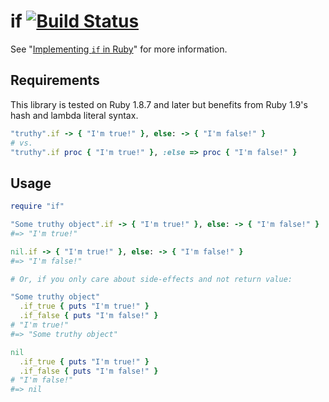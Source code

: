 # if [![Build Status](https://secure.travis-ci.org/mudge/if.png?branch=master)](http://travis-ci.org/mudge/if)

See "[Implementing `if` in Ruby](http://mudge.github.com/2012/07/09/implementing-if-in-ruby.html)" for more information.

## Requirements

This library is tested on Ruby 1.8.7 and later but benefits from Ruby 1.9's
hash and lambda literal syntax.

```ruby
"truthy".if -> { "I'm true!" }, else: -> { "I'm false!" }
# vs.
"truthy".if proc { "I'm true!" }, :else => proc { "I'm false!" }
```

## Usage

```ruby
require "if"

"Some truthy object".if -> { "I'm true!" }, else: -> { "I'm false!" }
#=> "I'm true!"

nil.if -> { "I'm true!" }, else: -> { "I'm false!" }
#=> "I'm false!"

# Or, if you only care about side-effects and not return value:

"Some truthy object"
  .if_true { puts "I'm true!" }
  .if_false { puts "I'm false!" }
# "I'm true!"
#=> "Some truthy object"

nil
  .if_true { puts "I'm true!" }
  .if_false { puts "I'm false!" }
# "I'm false!"
#=> nil
```
